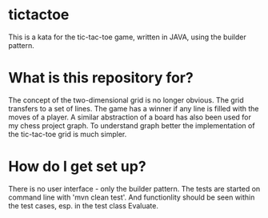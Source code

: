 # tictactoe
This is a kata for the tic-tac-toe game, written in JAVA, using the builder pattern.

# What is this repository for?

The concept of the two-dimensional grid is no longer obvious. The grid transfers to a set of lines. The game has a winner if 
any line is filled with the moves of a player. A similar abstraction of a board has also been used for my chess project graph. 
To understand graph better the implementation of the tic-tac-toe grid is much simpler.

# How do I get set up?

There is no user interface - only the builder pattern. The tests are started on command line with 'mvn clean test'. And
functionlity should be seen within the test cases, esp. in the test class Evaluate.
